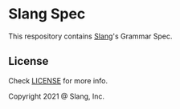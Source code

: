 # Slang Spec

This respository contains [Slang](https://github.com/slang-rs/slang)'s Grammar Spec.

## License

Check [LICENSE](LICENSE) for more info.


Copyright 2021 @ Slang, Inc.